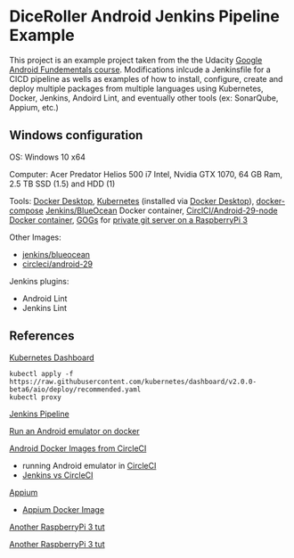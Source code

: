 # DiceRoller Android Jenkins Pipeline Example

This project is an example project taken from the the Udacity [Google Android Fundementals course](https://www.udacity.com/course/new-android-fundamentals). Modifications inlcude a Jenkinsfile for a CICD pipeline as wells as examples of how to install, configure, create and deploy multiple packages from multiple languages using Kubernetes, Docker, Jenkins, Andoird Lint, and eventually other tools (ex: SonarQube, Appium, etc.)

## Windows configuration
OS: Windows 10 x64

Computer: Acer Predator Helios 500 i7 Intel, Nvidia GTX 1070, 64 GB Ram, 2.5 TB SSD (1.5) and HDD (1)

Tools: [Docker Desktop](https://www.docker.com/products/docker-desktop), [Kubernetes](https://kubernetes.io/) (installed via [Docker Desktop](https://collabnix.com/kubernetes-dashboard-on-docker-desktop-for-windows-2-0-0-3-in-2-minutes/)), [docker-compose](https://docs.docker.com/compose/gettingstarted/) [Jenkins/BlueOcean](https://hub.docker.com/r/jenkinsci/blueocean) Docker container, [CirclCI/Android-29-node](https://hub.docker.com/r/circleci/android) [Docker container](https://circleci.com/docs/2.0/circleci-images/), [GOGs](https://gogs.io/) for [private git server on a RaspberryPi 3](https://www.techcoil.com/blog/setting-up-your-own-raspberry-pi-3-git-server-with-go-git-service-gogs-and-raspbian-stretch-lite/)

Other Images:
- [jenkins/blueocean](https://hub.docker.com/r/jenkins/blueocean)
- [circleci/android-29](https://hub.docker.com/r/circleci/android)

Jenkins plugins:
- Android Lint
- Jenkins Lint



## References

[Kubernetes Dashboard](https://kubernetes.io/docs/tasks/access-application-cluster/web-ui-dashboard/
)
```
kubectl apply -f https://raw.githubusercontent.com/kubernetes/dashboard/v2.0.0-beta6/aio/deploy/recommended.yaml
kubectl proxy
```

[Jenkins Pipeline](https://jenkins.io/doc/book/pipeline/docker/)

[Run an Android emulator on docker](https://medium.com/@AndreSand/android-emulator-on-docker-container-f20c49b129ef)

[Android Docker Images from CircleCI](https://github.com/CircleCI-Public/circleci-dockerfiles)
- running Android emulator in [CircleCI](https://fovea.cc/blog/index.php/circleci-calabash/) 
- [Jenkins vs CircleCI](https://medium.com/@sandeepqaops/circleci-appium-android-emulators-not-exactly-a-match-made-in-heaven-938110612f4d)

[Appium](http://appium.io/)
- [Appium Docker Image](https://hub.docker.com/r/appium/appium/)

[Another RaspberryPi 3 tut](https://pimylifeup.com/raspberry-pi-gogs/)

[Another RaspberryPi 3 tut](https://dev.to/_lunacy_/private-github-with-gogs-and-raspberry-pi-46m3)